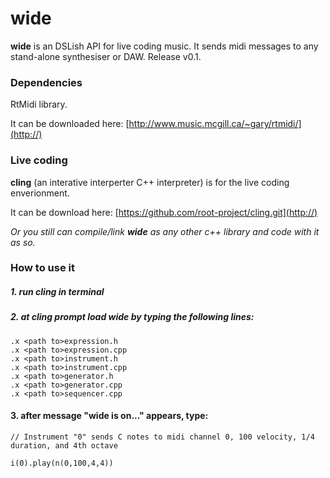 # wide 

__wide__ is an DSLish API for live coding music. It sends midi messages to any stand-alone synthesiser or DAW. Release v0.1.

### Dependencies

RtMidi library.

It can be downloaded here: [http://www.music.mcgill.ca/~gary/rtmidi/](http://)

### Live coding

__cling__ (an interative interperter C++ interpreter) is for the live coding enverionment.

It can be download here: [https://github.com/root-project/cling.git](http://)

*Or you still can compile/link __wide__ as any other c++ library and code with it as so.*
	
### How to use it

##### 1. run cling in terminal
##### 2. at cling prompt load *wide* by typing the following lines:
	.x <path to>expression.h
	.x <path to>expression.cpp
	.x <path to>instrument.h
	.x <path to>instrument.cpp
	.x <path to>generator.h
	.x <path to>generator.cpp
	.x <path to>sequencer.cpp
#### 3. after message "wide is on..." appears, type:
	
`// Instrument "0" sends C notes to midi channel 0, 100 velocity, 1/4 duration, and 4th octave`	

`i(0).play(n(0,100,4,4))` 




	



